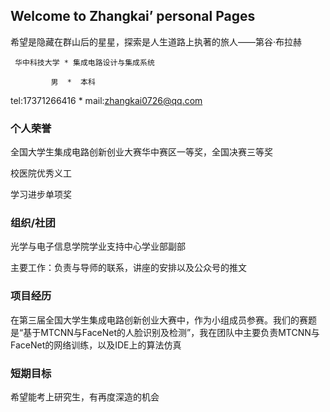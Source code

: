 ## Welcome to Zhangkai’ personal Pages

希望是隐藏在群山后的星星，探索是人生道路上执著的旅人——第谷·布拉赫

     华中科技大学 * 集成电路设计与集成系统
        
             男  *  本科
         
 tel:17371266416 * mail:zhangkai0726@qq.com

### 个人荣誉

全国大学生集成电路创新创业大赛华中赛区一等奖，全国决赛三等奖

校医院优秀义工

学习进步单项奖

### 组织/社团

光学与电子信息学院学业支持中心学业部副部

主要工作：负责与导师的联系，讲座的安排以及公众号的推文

### 项目经历

在第三届全国大学生集成电路创新创业大赛中，作为小组成员参赛。我们的赛题是“基于MTCNN与FaceNet的人脸识别及检测”，我在团队中主要负责MTCNN与FaceNet的网络训练，以及IDE上的算法仿真

### 短期目标

希望能考上研究生，有再度深造的机会
